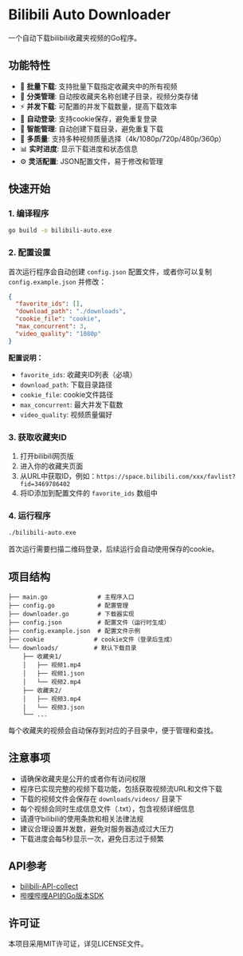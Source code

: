 # Bilibili Auto Downloader

一个自动下载bilibili收藏夹视频的Go程序。

## 功能特性

- 🎯 **批量下载**: 支持批量下载指定收藏夹中的所有视频
- 📂 **分类管理**: 自动按收藏夹名称创建子目录，视频分类存储
- ⚡ **并发下载**: 可配置的并发下载数量，提高下载效率
- 🔐 **自动登录**: 支持cookie保存，避免重复登录
- 📁 **智能管理**: 自动创建下载目录，避免重复下载
- 🎥 **多质量**: 支持多种视频质量选择（4k/1080p/720p/480p/360p）
- 📊 **实时进度**: 显示下载进度和状态信息
- ⚙️ **灵活配置**: JSON配置文件，易于修改和管理

## 快速开始

### 1. 编译程序

```bash
go build -o bilibili-auto.exe
```

### 2. 配置设置

首次运行程序会自动创建 `config.json` 配置文件，或者你可以复制 `config.example.json` 并修改：

```json
{
  "favorite_ids": [],
  "download_path": "./downloads",
  "cookie_file": "cookie",
  "max_concurrent": 3,
  "video_quality": "1080p"
}
```

**配置说明：**
- `favorite_ids`: 收藏夹ID列表（必填）
- `download_path`: 下载目录路径
- `cookie_file`: cookie文件路径
- `max_concurrent`: 最大并发下载数
- `video_quality`: 视频质量偏好

### 3. 获取收藏夹ID

1. 打开bilibili网页版
2. 进入你的收藏夹页面
3. 从URL中获取ID，例如：`https://space.bilibili.com/xxx/favlist?fid=3469786402`
4. 将ID添加到配置文件的 `favorite_ids` 数组中

### 4. 运行程序

```bash
./bilibili-auto.exe
```

首次运行需要扫描二维码登录，后续运行会自动使用保存的cookie。

## 项目结构

```
├── main.go              # 主程序入口
├── config.go            # 配置管理
├── downloader.go        # 下载器实现
├── config.json          # 配置文件（运行时生成）
├── config.example.json  # 配置文件示例
├── cookie              # cookie文件（登录后生成）
└── downloads/          # 默认下载目录
    ├── 收藏夹1/
    │   ├── 视频1.mp4
    │   ├── 视频1.json
    │   └── 视频2.mp4
    ├── 收藏夹2/
    │   ├── 视频3.mp4
    │   └── 视频3.json
    └── ...
```

每个收藏夹的视频会自动保存到对应的子目录中，便于管理和查找。

## 注意事项

- 请确保收藏夹是公开的或者你有访问权限
- 程序已实现完整的视频下载功能，包括获取视频流URL和文件下载
- 下载的视频文件会保存在 `downloads/videos/` 目录下
- 每个视频会同时生成信息文件（.txt），包含视频详细信息
- 请遵守bilibili的使用条款和相关法律法规
- 建议合理设置并发数，避免对服务器造成过大压力
- 下载进度会每5秒显示一次，避免日志过于频繁

## API参考

- [bilibili-API-collect](https://github.com/SocialSisterYi/bilibili-API-collect)
- [哔哩哔哩API的Go版本SDK](https://github.com/CuteReimu/bilibili?tab=readme-ov-file)

## 许可证

本项目采用MIT许可证，详见LICENSE文件。
